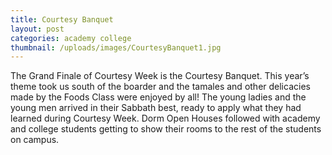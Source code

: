 ```yaml
---
title: Courtesy Banquet
layout: post
categories: academy college
thumbnail: /uploads/images/CourtesyBanquet1.jpg
---
```


The Grand Finale of Courtesy Week is the Courtesy Banquet. This year’s theme took us 
south of the boarder and the tamales and other delicacies made by the Foods Class were 
enjoyed by all! The young ladies and the young men arrived in their Sabbath best, 
ready to apply what they had learned during Courtesy Week. Dorm Open Houses followed 
with academy and college students getting to show their rooms to the rest of the students 
on campus.